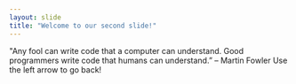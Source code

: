 ```yaml
---
layout: slide
title: "Welcome to our second slide!"
---
```

"Any fool can write code that a computer can understand. Good programmers write code that humans can understand.” – Martin Fowler
Use the left arrow to go back!
